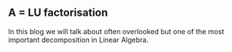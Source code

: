 ## A = LU factorisation

In this blog we will talk about often overlooked but one of the most important decomposition in Linear Algebra.
